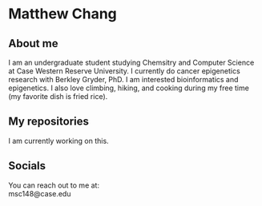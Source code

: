 <h1>Matthew Chang</h1>
<h2>About me</h2>
I am an undergraduate student studying Chemsitry and Computer Science at Case Western Reserve University. I currently do cancer epigenetics research with Berkley Gryder, PhD. I am interested bioinformatics and epigenetics. I also love climbing, hiking, and cooking during my free time (my favorite dish is fried rice). 
<h2>My repositories</h2>
I am currently working on this.


<h2>Socials</h2>
You can reach out to me at:<br>
msc148@case.edu
